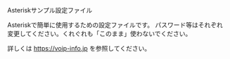 Asteriskサンプル設定ファイル

Asteriskで簡単に使用するための設定ファイルです。
パスワード等はそれぞれ変更してください。くれぐれも「このまま」使わないでください。

詳しくは https://voip-info.jp を参照してください。

